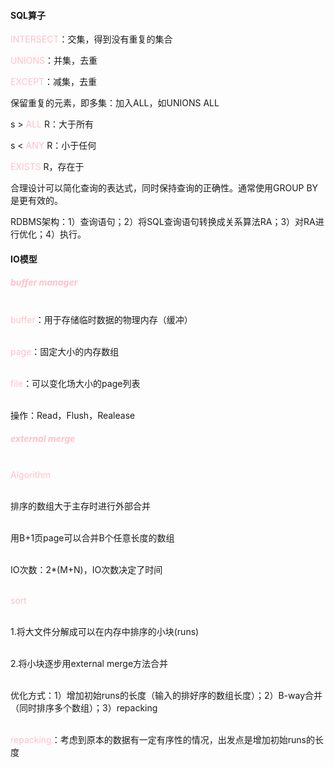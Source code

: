 #### SQL算子

<p><font color = pink>INTERSECT</font>：交集，得到没有重复的集合</p>

<p><font color = pink>UNIONS</font>：并集，去重</p>

<p><font color = pink>EXCEPT</font>：减集，去重</p>

<p>保留重复的元素，即多集：加入ALL，如UNIONS ALL</p>

<p>s&nbsp;>&nbsp;<font color = pink>ALL</font>&nbsp;R：大于所有</p>

<p>s&nbsp;<&nbsp;<font color = pink>ANY</font>&nbsp;R：小于任何</p>

<p><font color = pink>EXISTS</font>&nbsp;R，存在于</p>

<p>合理设计可以简化查询的表达式，同时保持查询的正确性。通常使用GROUP&nbsp;BY是更有效的。</p>

<p>RDBMS架构：1）查询语句；2）将SQL查询语句转换成关系算法RA；3）对RA进行优化；4）执行。</p>

#### IO模型

##### <font color = pink>buffer manager</font>

</br><font color = pink>buffer</font>：用于存储临时数据的物理内存（缓冲）

</br><font color = pink>page</font>：固定大小的内存数组

</br><font color = pink>file</font>：可以变化场大小的page列表

</br>操作：Read，Flush，Realease

##### <font color = pink>external merge</font>

</br><font color = pink>Algorithm</font>

</br>排序的数组大于主存时进行外部合并

</br>用B+1页page可以合并B个任意长度的数组

</br>IO次数：2*(M+N)，IO次数决定了时间

</br><font color = pink>sort</font>

</br>1.将大文件分解成可以在内存中排序的小块(runs)

</br>2.将小块逐步用external&nbsp;merge方法合并

</br>优化方式：1）增加初始runs的长度（输入的排好序的数组长度）；2）B-way合并（同时排序多个数组）；3）repacking

</br><font color = pink>repacking</font>：考虑到原本的数据有一定有序性的情况，出发点是增加初始runs的长度

